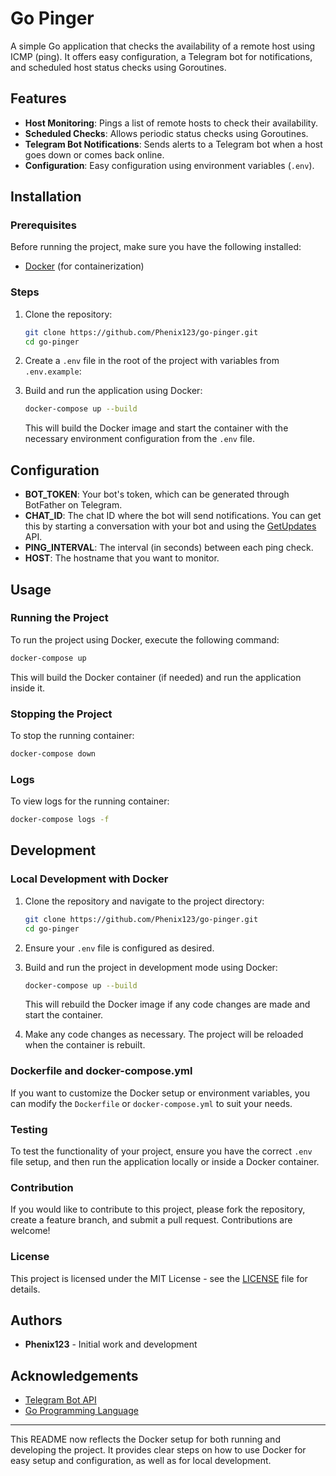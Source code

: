 # Go Pinger

A simple Go application that checks the availability of a remote host using ICMP (ping). It offers easy configuration, a Telegram bot for notifications, and scheduled host status checks using Goroutines.

## Features

- **Host Monitoring**: Pings a list of remote hosts to check their availability.
- **Scheduled Checks**: Allows periodic status checks using Goroutines.
- **Telegram Bot Notifications**: Sends alerts to a Telegram bot when a host goes down or comes back online.
- **Configuration**: Easy configuration using environment variables (`.env`).

## Installation

### Prerequisites

Before running the project, make sure you have the following installed:

- [Docker](https://www.docker.com/get-started) (for containerization)

### Steps

1. Clone the repository:

   ```bash
   git clone https://github.com/Phenix123/go-pinger.git
   cd go-pinger
   ```

2. Create a `.env` file in the root of the project with variables from `.env.example`:

3. Build and run the application using Docker:

   ```bash
   docker-compose up --build
   ```

   This will build the Docker image and start the container with the necessary environment configuration from the `.env` file.

## Configuration

- **BOT_TOKEN**: Your bot's token, which can be generated through BotFather on Telegram.
- **CHAT_ID**: The chat ID where the bot will send notifications. You can get this by starting a conversation with your bot and using the [GetUpdates](https://core.telegram.org/bots/api#getupdates) API.
- **PING_INTERVAL**: The interval (in seconds) between each ping check.
- **HOST**: The hostname that you want to monitor.

## Usage

### Running the Project

To run the project using Docker, execute the following command:

```bash
docker-compose up
```

This will build the Docker container (if needed) and run the application inside it.

### Stopping the Project

To stop the running container:

```bash
docker-compose down
```

### Logs

To view logs for the running container:

```bash
docker-compose logs -f
```

## Development

### Local Development with Docker

1. Clone the repository and navigate to the project directory:

   ```bash
   git clone https://github.com/Phenix123/go-pinger.git
   cd go-pinger
   ```

2. Ensure your `.env` file is configured as desired.

3. Build and run the project in development mode using Docker:

   ```bash
   docker-compose up --build
   ```

   This will rebuild the Docker image if any code changes are made and start the container.

4. Make any code changes as necessary. The project will be reloaded when the container is rebuilt.

### Dockerfile and docker-compose.yml

If you want to customize the Docker setup or environment variables, you can modify the `Dockerfile` or `docker-compose.yml` to suit your needs.

### Testing

To test the functionality of your project, ensure you have the correct `.env` file setup, and then run the application locally or inside a Docker container.

### Contribution

If you would like to contribute to this project, please fork the repository, create a feature branch, and submit a pull request. Contributions are welcome!

### License

This project is licensed under the MIT License - see the [LICENSE](LICENSE) file for details.

## Authors

- **Phenix123** - Initial work and development

## Acknowledgements

- [Telegram Bot API](https://core.telegram.org/bots)
- [Go Programming Language](https://golang.org/)

---

This README now reflects the Docker setup for both running and developing the project. It provides clear steps on how to use Docker for easy setup and configuration, as well as for local development.
